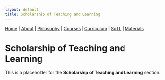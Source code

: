 ```yaml
---
layout: default
title: Scholarship of Teaching and Learning
---
```

<div class="navbar">
  <a href="index.md">Home</a> |
  <a href="about.md">About</a> |
  <a href="philosophy.md">Philosophy</a> |
  <a href="courses.md">Courses</a> |
  <a href="curriculum.md">Curriculum</a> |
  <a href="sotl.md" class="active">SoTL</a> |
  <a href="materials.md">Materials</a>
</div>


# Scholarship of Teaching and Learning

This is a placeholder for the **Scholarship of Teaching and Learning** section.